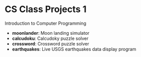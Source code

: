 # CS Class Projects 1

Introduction to Computer Programming

 - **moonlander**: Moon landing simulator
 - **calcudoku**: Calcudoky puzzle solver
 - **crossword**: Crossword puzzle solver
 - **earthquakes**: Live USGS earthquakes data display program
